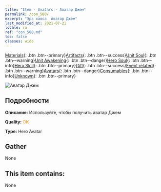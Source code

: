 ```yaml
---
title: "Item - Avatars - Аватар Джем"
permalink: /con_580/
excerpt: "Эра хаоса  Аватар Джем"
last_modified_at: 2021-07-21
locale: ru
ref: "con_580.md"
toc: false
classes: wide
---
```

 [Materials](/ItemsRU/){: .btn .btn--primary}[Artifacts](/ItemsRU/Artifacts/){: .btn .btn--success}[Unit Soul](/ItemsRU/UnitSoul/){: .btn .btn--warning}[Unit Awakening](/ItemsRU/UnitAwakening/){: .btn .btn--danger}[Hero Soul](/ItemsRU/HeroSoul/){: .btn .btn--info}[Hero Skill](/ItemsRU/HeroSkill/){: .btn .btn--primary}[Gift](/ItemsRU/Gift/){: .btn .btn--success}[Event related](/ItemsRU/Events/){: .btn .btn--warning}[Avatars](/ItemsRU/Avatars/){: .btn .btn--danger}[Consumables](/ItemsRU/Consumables/){: .btn .btn--info}[Unknown](/ItemsRU/Unknown/){: .btn .btn--primary}

 ![Аватар Джем](/images/h/h_Gem1.jpg)

## Подробности
 **Описание:** Используйте, чтобы получить аватар Джем

 **Quality:** <span style="color: #FF8C00">OK</span>

 **Type:** Hero Avatar

## Gather

  None

## This item contains:

  None

